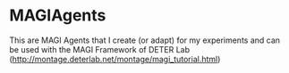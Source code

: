 # MAGIAgents
This are MAGI Agents that I create (or adapt) for my experiments and can be used with the MAGI Framework of DETER Lab (http://montage.deterlab.net/montage/magi_tutorial.html)
